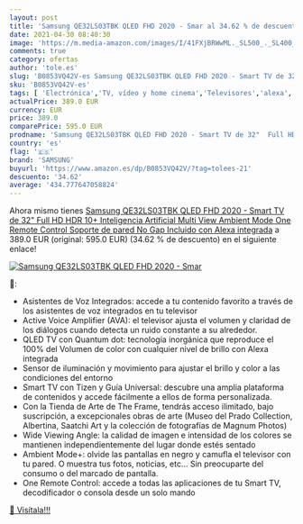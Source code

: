 ```yaml
---
layout: post
title: 'Samsung QE32LS03TBK QLED FHD 2020 - Smar al 34.62 % de descuento'
date: 2021-04-30 08:40:30
image: 'https://m.media-amazon.com/images/I/41FXjBRWwML._SL500_._SL400_.jpg'
comments: true
category: ofertas
author: 'tole.es'
slug: 'B0853VQ42V-es Samsung QE32LS03TBK QLED FHD 2020 - Smart TV de 32" Full...'
sku: 'B0853VQ42V-es'
tags: [ 'Electrónica','TV, vídeo y home cinema','Televisores','alexa','samsung', ]
actualPrice: 389.0 EUR
currency: EUR
price: 389.0
comparePrice: 595.0 EUR
prodname: 'Samsung QE32LS03TBK QLED FHD 2020 - Smart TV de 32"  Full HD  HDR 10+  Inteligencia Artificial  Multi View  Ambient Mode  One Remote Control  Soporte de pared No Gap Incluido  con Alexa integrada'
country: 'es'
flag: '🇪🇸'
brand: 'SAMSUNG'
buyurl: 'https://www.amazon.es/dp/B0853VQ42V/?tag=tolees-21'
descuento: '34.62'
average: '434.777647058824'
---
```


Ahora mismo tienes [Samsung QE32LS03TBK QLED FHD 2020 - Smart TV de 32"  Full HD  HDR 10+  Inteligencia Artificial  Multi View  Ambient Mode  One Remote Control  Soporte de pared No Gap Incluido  con Alexa integrada](https://www.amazon.es/dp/B0853VQ42V/?tag=tolees-21) a 389.0 EUR (original: 595.0 EUR) (34.62 %  de descuento) en el siguiente enlace!

[![Samsung QE32LS03TBK QLED FHD 2020 - Smar](https://m.media-amazon.com/images/I/41FXjBRWwML._SL500_._SL400_.jpg)](https://www.amazon.es/dp/B0853VQ42V/?tag=tolees-21)

🔎:

- Asistentes de Voz Integrados: accede a tu contenido favorito a través de los asistentes de voz integrados en tu televisor
- Active Voice Amplifier (AVA): el televisor ajusta el volumen y claridad de los diálogos cuando detecta un ruido constante a su alrededor.
- QLED TV con Quantum dot: tecnología inorgánica que reproduce el 100% del Volumen de color con cualquier nivel de brillo con Alexa integrada
- Sensor de iluminación y movimiento para ajustar el brillo y color a las condiciones del entorno
- Smart TV con Tizen y Guía Universal: descubre una amplia plataforma de contenidos y accede fácilmente a ellos de forma personalizada.
- Con la Tienda de Arte de The Frame, tendrás acceso ilimitado, bajo suscripción, a excepcionales obras de arte (Museo del Prado Collection, Albertina, Saatchi Art y la colección de fotografías de Magnum Photos)
- Wide Viewing Angle: la calidad de imagen e intensidad de los colores se mantienen independientemente del lugar donde estés sentado
- Ambient Mode+: olvide las pantallas en negro y camufla el televisor con tu pared. O muestra tus fotos, noticias, etc... Sin preocuparte del consumo o del marcado de pantalla.
- One Remote Control: accede a todas las aplicaciones de tu Smart TV, decodificador o consola desde un solo mando

[🛒 Visítala!!!](https://www.amazon.es/dp/B0853VQ42V/?tag=tolees-21)
